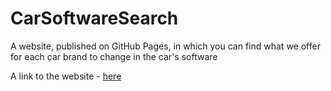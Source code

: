 # CarSoftwareSearch

A website, published on GitHub Pages, in which you can find what we offer for each car brand to change in the car's software

A link to the website - [here](https://deirror.github.io/CarSoftwareSearch/)
